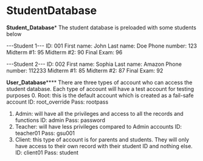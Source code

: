 # StudentDatabase

********Student_Database*********
The student database is preloaded with some students below

---Student 1---
ID: 001
First name: John
Last name: Doe
Phone number: 123
Midterm #1: 95
Midterm #2: 90
Final Exam: 96

---Student 2---
ID: 002
First name: Sophia
Last name: Amazon
Phone number: 112233
Midterm #1: 85
Midterm #2: 87
Final Exam: 92

********User_Database************
There are three types of account who can access the student database.  Each type of account will have a test account for testing purposes
0. Root: this is the default account which is created as a fail-safe account
	ID: root_override
	Pass: rootpass
1. Admin: will have all the privileges and access to all the records and functions
	ID: admin
	Pass: password
2. Teacher: will have less privileges compared to Admin accounts
	ID: teacher01
	Pass: gsu001
3. Client: this type of account is for parents and students. They will only have access to their own record with their student ID and nothing else.
	ID: client01
	Pass: student
